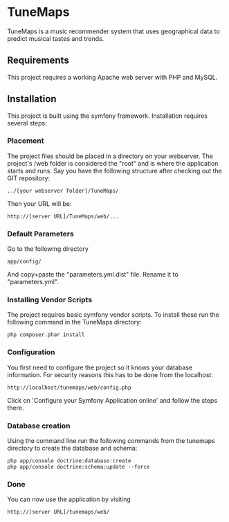 # TuneMaps
TuneMaps is a music recommender system that uses geographical data to predict musical tastes and trends.

## Requirements
This project requires a working Apache web server with PHP and MySQL.

## Installation
This project is built using the symfony framework. Installation requires several steps:

### Placement
The project files should be placed in a directory on your webserver. The project's /web folder is considered the "root" and is where the application starts and runs. Say you have the following structure after checking out the GIT repository:
```
../[your webserver folder]/TuneMaps/
```
Then your URL will be:
```
http://[server URL]/TuneMaps/web/...
```

### Default Parameters
Go to the following directory
```
app/config/
```
And copy+paste the "parameters.yml.dist" file. Rename it to "parameters.yml".

### Installing Vendor Scripts
The project requires basic symfony vendor scripts. To install these run the following command in the TuneMaps directory:
```
php composer.phar install
```

### Configuration
You first need to configure the project so it knows your database information. For security reasons this has to be done from the localhost:
```
http://localhost/tunemaps/web/config.php
```
Click on 'Configure your Symfony Application online' and follow the steps there.

### Database creation
Using the command line run the following commands from the tunemaps directory to create the database and schema:
```
php app/console doctrine:database:create
php app/console doctrine:schema:update --force
```

### Done
You can now use the application by visiting
```
http://[server URL]/tunemaps/web/
```
